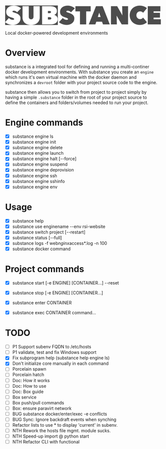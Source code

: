 
![alt text](docs/substance.png "substance")

Local docker-powered development environments

# Overview

substance is a integrated tool for defining and running a multi-continer docker development environments. With substance you create an `engine` which runs it's own virtual machine with the docker daemon and synchronizes a `devroot` folder with your project source code to the engine. 

substance then allows you to switch from project to project simply by having a simple `.substance` folder in the root of your project source to define the containers and folders/volumes needed to run your project.

# Engine commands

- [x] substance engine ls
- [x] substance engine init
- [x] substance engine delete
- [x] substance engine launch
- [x] substance engine halt [--force]
- [x] substance engine suspend
- [x] substance engine deprovision
- [x] substance engine ssh
- [x] substance engine sshinfo
- [x] substance engine env

# Usage

- [x] substance help
- [x] substance use enginename --env rsi-website
- [x] substance switch project [--restart]
- [x] substance status [--full]
- [x] substance logs -f web*nginx*access*.log -n 100
- [x] substance docker command

# Project commands

- [x] substance start [-e ENGINE] [CONTAINER...] --reset
- [x] substance stop [-e ENGINE] [CONTAINER...] 
- [x] substance enter CONTAINER
- [x] substance exec CONTAINER command...


# TODO

- [ ] P1 Support subenv FQDN to /etc/hosts
- [ ] P1 validate, test and fix Windows support
- [x] Fix subprogram help (substance help engine ls)
- [x] Don't initialize core manually in each command
- [ ] Porcelain spawn
- [ ] Porcelain hatch
- [ ] Doc: How it works
- [ ] Doc: How to use
- [ ] Doc: Box guide
- [ ] Box service
- [ ] Box push/pull commands
- [ ] Box: ensure paravirt network
- [ ] BUG substance docker/enter/exec -e conflicts
- [ ] BUG Sync: Ignore backdraft events when synching
- [ ] Refactor lists to use * to display 'current' in subenv. 
- [ ] NTH Rework the hosts file mgmt. module sucks.
- [ ] NTH Speed-up import @ python start
- [ ] NTH Refactor CLI with functional